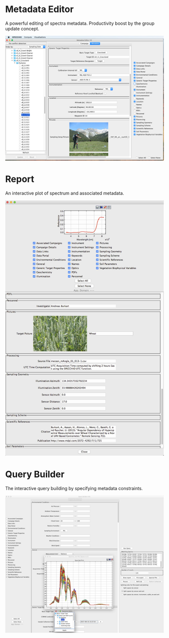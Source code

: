 # Metadata Editor
A powerful editing of spectra metadata. Productivity boost by the group update
concept.

![SPECCHIO Metadata Editor](./_img/metadata_editor.jpg)


# Report
An interactive plot of spectrum and associated metadata.

![SPECCHIO Metadata Editor](./_img/SpecchioReportV3.jpg)


# Query Builder
The interactive query building by specifying metadata constraints.

![SPECCHIO Metadata Editor](./_img/QueryBuilderV3.jpg)
